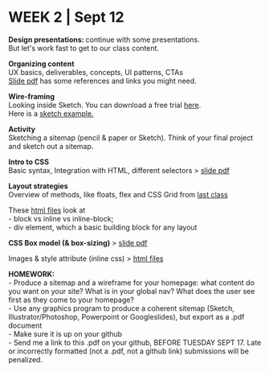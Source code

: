 <h1>WEEK 2 | Sept 12 </h1>
<p><b>Design presentations: </b>continue with some presentations. <br>
But let's work fast to get to our class content.</p>

<p><strong>Organizing content</strong><br>
UX basics, deliverables, concepts, UI patterns, CTAs<br>
<a href="IntrotoWeb_W2_OrganizingContent.pdf">Slide pdf</a> has some references and links you might need.</p>

<p><strong>Wire-framing</strong><br>
  Looking inside Sketch. You can download a free trial <a href="https://www.sketch.com/">here</a>. <br>Here is a <a href="https://github.com/miraalibek/NYU_IDM_IntroToWeb/blob/master/W2_Sept12/wireframe_example.sketch">sketch example.</a></p>
<p><strong>Activity</strong><br>Sketching a sitemap (pencil & paper or Sketch). Think of your final project and sketch out a sitemap.</p>

<p><strong>Intro to CSS</strong><br>
Basic syntax, Integration with HTML, different selectors > <a href="IntrotoWeb_W2_IntroToCSS.pdf">slide pdf </a></p>
<p><strong>Layout strategies</strong><br>
 Overview of methods, like floats, flex and CSS Grid from  <a href="IntrotoWeb_W2b_LayoutStrategies.pdf">last class</a></p>
<p>These  <a href="https://github.com/miraalibek/NYU_IDM_IntroToWeb/tree/master/W2_Sept12/div_span_inline_block">html files</a> look at <br>
- block vs inline vs inline-block;<br>
- div element, which a basic building block for any layout</p>
<p><strong>CSS Box model (& box-sizing)</strong> >  <a href="IntrotoWeb_W2_CSSBoxModel.pdf">slide pdf</a></p>
<p>Images & style attribute (inline css) > <a href="https://github.com/miraalibek/NYU_IDM_IntroToWeb/tree/master/W2_Sept12/image_styleAttribute">html files</a></p>

<p><b>HOMEWORK:</b><br>
- Produce a sitemap and a wireframe for your homepage: what content do you want on your site? What is in your global nav? What does the user see first as they come to your homepage?<br>
- Use any graphics program to produce a coherent sitemap (Sketch, Illustrator/Photoshop, Powerpoint or Googleslides), but export as a .pdf document<br>
- Make sure it is up on your github<br>
- Send me a link to this .pdf on your github, BEFORE TUESDAY SEPT 17. Late or incorrectly formatted (not a .pdf, not a github link) submissions will be penalized.
</p>
